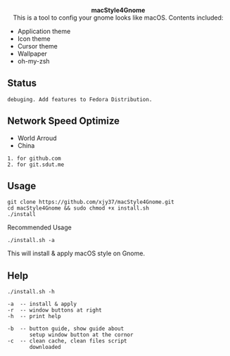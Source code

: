 <p align="center"><strong>macStyle4Gnome</strong>
</br>
This is a tool to config your gnome looks like macOS. Contents included:
</p>

+ Application theme
+ Icon theme
+ Cursor theme
+ Wallpaper
+ oh-my-zsh

## Status
```
debuging. Add features to Fedora Distribution.
```
## Network Speed Optimize
+ World Arroud
+ China
```
1. for github.com
2. for git.sdut.me
```

## Usage
```
git clone https://github.com/xjy37/macStyle4Gnome.git
cd macStyle4Gnome && sudo chmod +x install.sh
./install
```
Recommended Usage
```
./install.sh -a
```
This will install & apply macOS style on Gnome.

## Help
```
./install.sh -h

-a  -- install & apply
-r  -- window buttons at right
-h  -- print help

-b  -- button guide, show guide about
       setup window button at the cornor
-c  -- clean cache, clean files script
       downloaded
```
